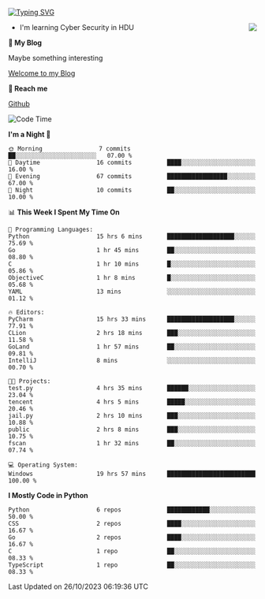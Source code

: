 [![Typing SVG](https://readme-typing-svg.herokuapp.com?font=Fira+Code&pause=1000&random=false&width=450&height=60&lines=Hello+%F0%9F%91%8B%F0%9F%8F%BB;I'm+JBNRZ)](https://git.io/typing-svg)

<a href="#">
  <img align="right" src="https://github-readme-stats.vercel.app/api?username=JBNRZ&show_icons=true&bg_color=15,f2f7fd,E0EAFC" />
</a>

- I'm learning Cyber Security in HDU

 **🌱 My Blog**

Maybe something interesting

[Welcome to my Blog](https://jbnrz.com.cn/)

 **💬 Reach me** 

[Github](https://github.com/JBNRZ)


<!--START_SECTION:waka-->
![Code Time](http://img.shields.io/badge/Code%20Time-49%20hrs%2041%20mins-blue)

**I'm a Night 🦉** 

```text
🌞 Morning                7 commits           ██░░░░░░░░░░░░░░░░░░░░░░░   07.00 % 
🌆 Daytime                16 commits          ████░░░░░░░░░░░░░░░░░░░░░   16.00 % 
🌃 Evening                67 commits          █████████████████░░░░░░░░   67.00 % 
🌙 Night                  10 commits          ██░░░░░░░░░░░░░░░░░░░░░░░   10.00 % 
```


📊 **This Week I Spent My Time On** 

```text
💬 Programming Languages: 
Python                   15 hrs 6 mins       ███████████████████░░░░░░   75.69 % 
Go                       1 hr 45 mins        ██░░░░░░░░░░░░░░░░░░░░░░░   08.80 % 
C                        1 hr 10 mins        █░░░░░░░░░░░░░░░░░░░░░░░░   05.86 % 
ObjectiveC               1 hr 8 mins         █░░░░░░░░░░░░░░░░░░░░░░░░   05.68 % 
YAML                     13 mins             ░░░░░░░░░░░░░░░░░░░░░░░░░   01.12 % 

🔥 Editors: 
PyCharm                  15 hrs 33 mins      ███████████████████░░░░░░   77.91 % 
CLion                    2 hrs 18 mins       ███░░░░░░░░░░░░░░░░░░░░░░   11.58 % 
GoLand                   1 hr 57 mins        ██░░░░░░░░░░░░░░░░░░░░░░░   09.81 % 
IntelliJ                 8 mins              ░░░░░░░░░░░░░░░░░░░░░░░░░   00.70 % 

🐱‍💻 Projects: 
test.py                  4 hrs 35 mins       ██████░░░░░░░░░░░░░░░░░░░   23.04 % 
tencent                  4 hrs 5 mins        █████░░░░░░░░░░░░░░░░░░░░   20.46 % 
jail.py                  2 hrs 10 mins       ███░░░░░░░░░░░░░░░░░░░░░░   10.88 % 
public                   2 hrs 8 mins        ███░░░░░░░░░░░░░░░░░░░░░░   10.75 % 
fscan                    1 hr 32 mins        ██░░░░░░░░░░░░░░░░░░░░░░░   07.74 % 

💻 Operating System: 
Windows                  19 hrs 57 mins      █████████████████████████   100.00 % 
```

**I Mostly Code in Python** 

```text
Python                   6 repos             ████████████░░░░░░░░░░░░░   50.00 % 
CSS                      2 repos             ████░░░░░░░░░░░░░░░░░░░░░   16.67 % 
Go                       2 repos             ████░░░░░░░░░░░░░░░░░░░░░   16.67 % 
C                        1 repo              ██░░░░░░░░░░░░░░░░░░░░░░░   08.33 % 
TypeScript               1 repo              ██░░░░░░░░░░░░░░░░░░░░░░░   08.33 % 
```




 Last Updated on 26/10/2023 06:19:36 UTC
<!--END_SECTION:waka-->

